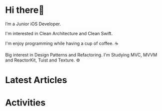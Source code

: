 # Hi there👋 
I’m a Junior iOS Developer. 

I'm interested in Clean Architecture and Clean Swift.

I'm enjoy programming while having a cup of coffee. ☕️

Big interest in Design Patterns and Refactoring. I'm Studying MVC, MVVM and ReactorKit, Tuist and Texture. ⚙️

# Latest Articles

# Activities
